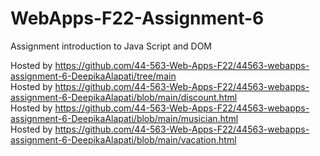 # WebApps-F22-Assignment-6
Assignment introduction to Java Script and DOM

Hosted by https://github.com/44-563-Web-Apps-F22/44563-webapps-assignment-6-DeepikaAlapati/tree/main
<br>
Hosted by https://github.com/44-563-Web-Apps-F22/44563-webapps-assignment-6-DeepikaAlapati/blob/main/discount.html
<br>
Hosted by https://github.com/44-563-Web-Apps-F22/44563-webapps-assignment-6-DeepikaAlapati/blob/main/musician.html
<br>
Hosted by https://github.com/44-563-Web-Apps-F22/44563-webapps-assignment-6-DeepikaAlapati/blob/main/vacation.html
